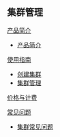 ## 集群管理

[产品简介]()
 
  * [产品简介](容器服务/集群管理/产品简介/产品简介.md)

[使用指南]()

  * [创建集群](容器服务/集群管理/使用指南/创建集群.md)
  * [集群管理](容器服务/集群管理/使用指南/集群管理.md)

[价格与计费](容器服务/集群管理/价格与计费.md)

[常见问题]()
  * [集群常见问题](容器服务/集群管理/常见问题/集群常见问题.md)